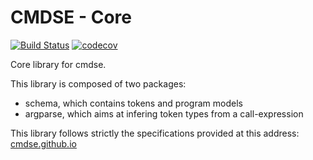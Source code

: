 # CMDSE - Core

[![Build Status](https://travis-ci.org/cmdse/core.svg?branch=master)](https://travis-ci.org/cmdse/core)
[![codecov](https://codecov.io/gh/cmdse/core/branch/master/graph/badge.svg)](https://codecov.io/gh/cmdse/core)

Core library for cmdse.

This library is composed of two packages:

- schema, which contains tokens and program models
- argparse, which aims at infering token types from a call-expression

This library follows strictly the specifications provided at this address: [cmdse.github.io](http://cmdse.github.io/)